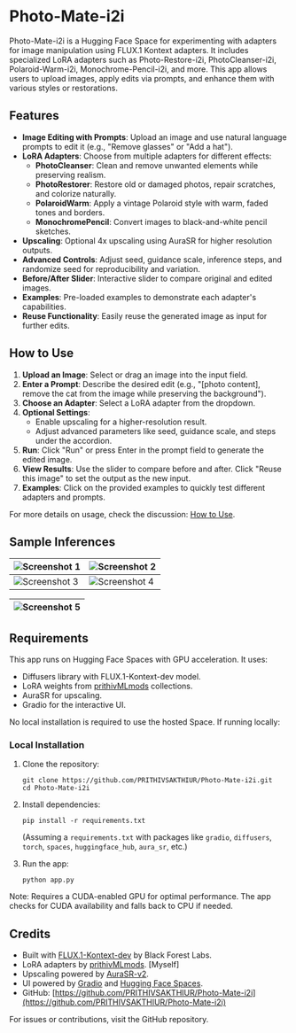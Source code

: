 # **Photo-Mate-i2i**

Photo-Mate-i2i is a Hugging Face Space for experimenting with adapters for image manipulation using FLUX.1 Kontext adapters. It includes specialized LoRA adapters such as Photo-Restore-i2i, PhotoCleanser-i2i, Polaroid-Warm-i2i, Monochrome-Pencil-i2i, and more. This app allows users to upload images, apply edits via prompts, and enhance them with various styles or restorations.

## Features

- **Image Editing with Prompts**: Upload an image and use natural language prompts to edit it (e.g., "Remove glasses" or "Add a hat").
- **LoRA Adapters**: Choose from multiple adapters for different effects:
  - **PhotoCleanser**: Clean and remove unwanted elements while preserving realism.
  - **PhotoRestorer**: Restore old or damaged photos, repair scratches, and colorize naturally.
  - **PolaroidWarm**: Apply a vintage Polaroid style with warm, faded tones and borders.
  - **MonochromePencil**: Convert images to black-and-white pencil sketches.
- **Upscaling**: Optional 4x upscaling using AuraSR for higher resolution outputs.
- **Advanced Controls**: Adjust seed, guidance scale, inference steps, and randomize seed for reproducibility and variation.
- **Before/After Slider**: Interactive slider to compare original and edited images.
- **Examples**: Pre-loaded examples to demonstrate each adapter's capabilities.
- **Reuse Functionality**: Easily reuse the generated image as input for further edits.

## How to Use

1. **Upload an Image**: Select or drag an image into the input field.
2. **Enter a Prompt**: Describe the desired edit (e.g., "[photo content], remove the cat from the image while preserving the background").
3. **Choose an Adapter**: Select a LoRA adapter from the dropdown.
4. **Optional Settings**:
   - Enable upscaling for a higher-resolution result.
   - Adjust advanced parameters like seed, guidance scale, and steps under the accordion.
5. **Run**: Click "Run" or press Enter in the prompt field to generate the edited image.
6. **View Results**: Use the slider to compare before and after. Click "Reuse this image" to set the output as the new input.
7. **Examples**: Click on the provided examples to quickly test different adapters and prompts.

For more details on usage, check the discussion: [How to Use](https://huggingface.co/spaces/prithivMLmods/Photo-Mate-i2i/discussions/2).


## Sample Inferences

| ![Screenshot 1](https://cdn-uploads.huggingface.co/production/uploads/65bb837dbfb878f46c77de4c/eDELepJP67sngtcN1wejA.png) | ![Screenshot 2](https://cdn-uploads.huggingface.co/production/uploads/65bb837dbfb878f46c77de4c/caumfbjUrc0BXrX7FYReT.png) |
|---|---|
| ![Screenshot 3](https://cdn-uploads.huggingface.co/production/uploads/65bb837dbfb878f46c77de4c/5yST1XqMRgOSBiWklCF3i.png) | ![Screenshot 4](https://cdn-uploads.huggingface.co/production/uploads/65bb837dbfb878f46c77de4c/wEU4_fQEVWCAmxN5Lurwd.png) |

| ![Screenshot 5](https://cdn-uploads.huggingface.co/production/uploads/65bb837dbfb878f46c77de4c/IKKB83XBO_fTTuzhu14cl.png) |
|---|

## Requirements

This app runs on Hugging Face Spaces with GPU acceleration. It uses:
- Diffusers library with FLUX.1-Kontext-dev model.
- LoRA weights from [prithivMLmods](https://huggingface.co/prithivMLmods) collections.
- AuraSR for upscaling.
- Gradio for the interactive UI.

No local installation is required to use the hosted Space. If running locally:

### Local Installation

1. Clone the repository:
   ```
   git clone https://github.com/PRITHIVSAKTHIUR/Photo-Mate-i2i.git
   cd Photo-Mate-i2i
   ```

2. Install dependencies:
   ```
   pip install -r requirements.txt
   ```
   (Assuming a `requirements.txt` with packages like `gradio`, `diffusers`, `torch`, `spaces`, `huggingface_hub`, `aura_sr`, etc.)

3. Run the app:
   ```
   python app.py
   ```

Note: Requires a CUDA-enabled GPU for optimal performance. The app checks for CUDA availability and falls back to CPU if needed.

## Credits

- Built with [FLUX.1-Kontext-dev](https://huggingface.co/black-forest-labs/FLUX.1-Kontext-dev) by Black Forest Labs.
- LoRA adapters by [prithivMLmods](https://huggingface.co/prithivMLmods). [Myself]
- Upscaling powered by [AuraSR-v2](https://huggingface.co/fal/AuraSR-v2).
- UI powered by [Gradio](https://gradio.app/) and [Hugging Face Spaces](https://huggingface.co/spaces).
- GitHub: [https://github.com/PRITHIVSAKTHIUR/Photo-Mate-i2i](https://github.com/PRITHIVSAKTHIUR/Photo-Mate-i2i)


For issues or contributions, visit the GitHub repository.
